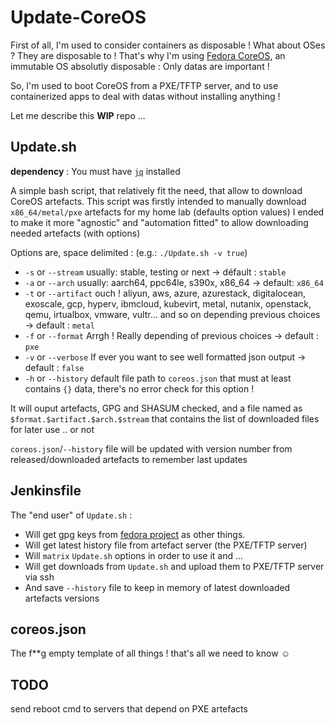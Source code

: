 # Update-CoreOS

First of all, I'm used to consider containers as disposable ! What about OSes ? They are disposable to !
That's why I'm using [Fedora CoreOS](https://getfedora.org/fr/coreos?stream=stable), an immutable OS absolutly disposable : Only datas are important !

So, I'm used to boot CoreOS from a PXE/TFTP server, and to use containerized apps to deal with datas without installing anything !

Let me describe this **WIP** repo ...

## Update.sh

**dependency** : You must have [`jq`](https://jqlang.github.io/jq/) installed

A simple bash script, that relatively fit the need, that allow to download CoreOS artefacts.
This script was firstly intended to manually download `x86_64/metal/pxe` artefacts for my home lab (defaults option values)
I ended to make it more "agnostic" and "automation fitted" to allow downloading needed artefacts (with options)

Options are, space delimited : (e.g.: `./Update.sh -v true`)

- `-s` or `--stream` usually: stable, testing or next -> défault : `stable`
- `-a` or `--arch` usually: aarch64, ppc64le, s390x, x86_64 -> default: `x86_64`
- `-t` or `--artifact` ouch ! aliyun, aws, azure, azurestack, digitalocean, exoscale, gcp, hyperv, ibmcloud, kubevirt, metal, nutanix, openstack, qemu, irtualbox, vmware, vultr... and so on depending previous choices -> default : `metal`
- `-f` or `--format` Arrgh ! Really depending of previous choices -> default : `pxe`
- `-v` or `--verbose` If ever you want to see well formatted json output -> default : `false`
- `-h` or `--history` default file path to `coreos.json` that must at least contains `{}` data, there's no error check for this option !

It will ouput artefacts, GPG and SHASUM checked, and a file named as `$format.$artifact.$arch.$stream` that contains the list of downloaded files for later use .. or not

`coreos.json`/`--history` file will be updated with version number from released/downloaded artefacts to remember last updates

## Jenkinsfile

The "end user" of `Update.sh` :

- Will get gpg keys from [fedora  project](https://fedoraproject.org/fedora.gpg) as other things.
- Will get latest history file from artefact server (the PXE/TFTP server)
- Will `matrix` `Update.sh` options in order to use it and ...
- Will get downloads from `Update.sh` and upload them to PXE/TFTP server via ssh
- And save `--history` file to keep in memory of latest downloaded artefacts versions

## coreos.json

The f**g empty template of all things ! that's all we need to know :relaxed:

## TODO

send reboot cmd to servers that depend on PXE artefacts
